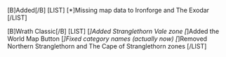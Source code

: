 [B]Added[/B]
[LIST]
[*]Missing map data to Ironforge and The Exodar
[/LIST]

[B]Wrath Classic[/B]
[LIST]
[*]Added Stranglethorn Vale zone
[*]Added the World Map Button
[*]Fixed category names (actually now)
[*]Removed Northern Stranglethorn and The Cape of Stranglethorn zones
[/LIST]
